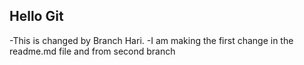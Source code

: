 ## Hello Git

-This is changed by Branch Hari.
-I am making the first change in the readme.md file and from second branch
